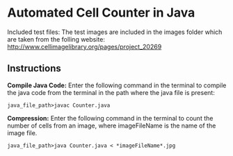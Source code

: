 # Automated Cell Counter in Java
Included test files: The test images are included in the images folder which are taken from the folling website:
http://www.cellimagelibrary.org/pages/project_20269

## Instructions
**Compile Java Code:** Enter the following command in the terminal to compile the java code from the terminal in the path where the java file is present:
```
java_file_path>javac Counter.java
```

**Compression:** Enter the following command in the terminal to count the number of cells from an image, where imageFileName is the name of the image file.
```
java_file_path>java Counter.java < *imageFileName*.jpg
```
